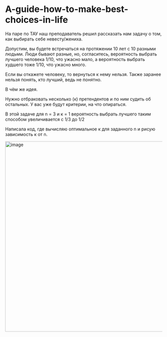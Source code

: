 # A-guide-how-to-make-best-choices-in-life

На паре по ТАУ наш преподаватель решил рассказать нам задачу о том, как выбирать себе невесту/жениха.

Допустим, вы будете встречаться на протяжении 10 лет с 10 разными людьми. Люди бывают разные, но, согласитесь, вероятность выбрать лучшего человека 1/10, что ужасно мало, а вероятность выбрать худшего тоже 1/10, что ужасно много.

Если вы откажете человеку, то вернуться к нему нельзя. Также заранее нельзя понять, кто лучший, ведь не понятно. 


В чём же идея.

Нужно отбраковать несколько (к) претендентов и по ним судить об остальных. У вас уже будут критерии, на что опираться.

В этой задаче для n = 3 и к = 1 вероятность выбрать лучшего таким способом увеличивается с 1/3 до 1/2

Написала код, где вычисляю оптимальное к для заданного n и рисую зависимость к от n.

<img width="797" height="609" alt="image" src="https://github.com/user-attachments/assets/60d92344-b4ae-49e2-a090-d1cef7a1d30b" />

